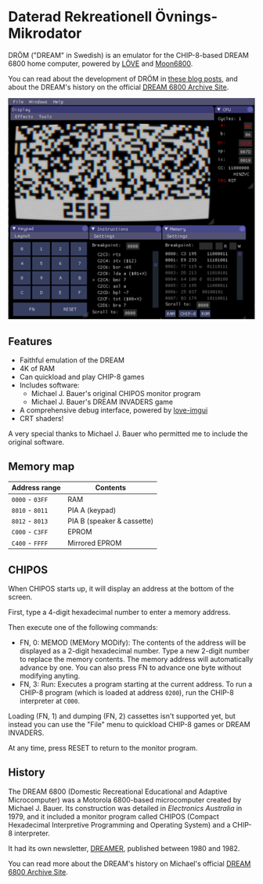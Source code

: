 Daterad Rekreationell Övnings-Mikrodator
========================================

DRÖM ("DREAM" in Swedish) is an emulator for the CHIP-8-based DREAM 6800 home computer, powered by [LÖVE](https://love2d.org) and [Moon6800](https://github.com/tobiasvl/moon6800).

You can read about the development of DRÖM in [these blog posts](https://tobiasvl.github.io/tags/#dream-6800), and about the DREAM's history on the official [DREAM 6800 Archive Site](http://www.mjbauer.biz/DREAM6800.htm).

![Screenshot of CHIPOS in DRÖM](screenshot.png)

Features
--------

* Faithful emulation of the DREAM
* 4K of RAM
* Can quickload and play CHIP-8 games
* Includes software:
  * Michael J. Bauer's original CHIPOS monitor program
  * Michael J. Bauer's DREAM INVADERS game
* A comprehensive debug interface, powered by [love-imgui](https://github.com/slages/love-imgui)
* CRT shaders!

A very special thanks to Michael J. Bauer who permitted me to include the original software.

Memory map
----------

| Address range  | Contents       |
|----------------|----------------|
| `0000` - `03FF`| RAM            |
| `8010` - `8011`| PIA A (keypad) |
| `8012` - `8013`| PIA B (speaker & cassette) |
| `C000` - `C3FF`| EPROM          |
| `C400` - `FFFF`| Mirrored EPROM |

CHIPOS
------

When CHIPOS starts up, it will display an address at the bottom of the screen.

First, type a 4-digit hexadecimal number to enter a memory address.

Then execute one of the following commands:

* FN, 0: MEMOD (MEMory MODify): The contents of the address will be displayed as a 2-digit hexadecimal number. Type a new 2-digit number to replace the memory contents. The memory address will automatically advance by one. You can also press FN to advance one byte without modifying anyting.
* FN, 3: Run: Executes a program starting at the current address. To run a CHIP-8 program (which is loaded at address `0200`), run the CHIP-8 interpreter at `C000`.

Loading (FN, 1) and dumping (FN, 2) cassettes isn't supported yet, but instead you can use the "File" menu to quickload CHIP-8 games or DREAM INVADERS.

At any time, press RESET to return to the monitor program.

History
-------

The DREAM 6800 (Domestic Recreational Educational and Adaptive Microcomputer) was a Motorola 6800-based microcomputer created by Michael J. Bauer. Its construction was detailed in _Electronics Australia_ in 1979, and it included a monitor program called CHIPOS (Compact Hexadecimal Interpretive Programming and Operating System) and a CHIP-8 interpreter.

It had its own newsletter, [DREAMER](https://archive.org/search.php?query=creator%3A%22N.S.W.+6800+Users+Group%22), published between 1980 and 1982.

You can read more about the DREAM's history on Michael's official [DREAM 6800 Archive Site](http://www.mjbauer.biz/DREAM6800.htm).
